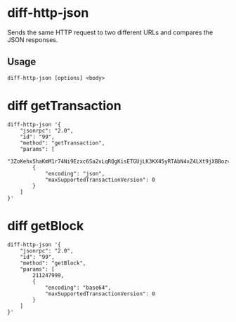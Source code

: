 # diff-http-json

Sends the same HTTP request to two different URLs and compares the JSON responses.

## Usage

```
diff-http-json [options] <body>
```

# diff getTransaction

```
diff-http-json '{
	"jsonrpc": "2.0",
	"id": "99",
	"method": "getTransaction",
	"params": [
		"3ZoKehx5haKmM1r74Ni9Ezxc6Sa2vLqRQgKisETGUjLK3KX45yRTAbN4xZ4LXt9jXBBozvjQ4qTz5eJtq3PD6j2P",
		{
			"encoding": "json",
			"maxSupportedTransactionVersion": 0
		}
	]
}'

```

# diff getBlock

```
diff-http-json '{
	"jsonrpc": "2.0",
	"id": "99",
	"method": "getBlock",
	"params": [
		211247999,
		{
			"encoding": "base64",
			"maxSupportedTransactionVersion": 0
		}
	]
}'

```
